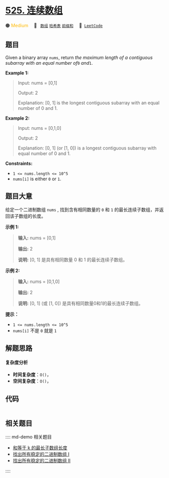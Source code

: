 # [525. 连续数组](https://leetcode.com/problems/contiguous-array)

🟠 <font color=#ffb800>Medium</font>&emsp; 🔖&ensp; [`数组`](/leetcode/outline/tag/array.md) [`哈希表`](/leetcode/outline/tag/hash-table.md) [`前缀和`](/leetcode/outline/tag/prefix-sum.md)&emsp; 🔗&ensp;[`LeetCode`](https://leetcode.com/problems/contiguous-array)


## 题目

Given a binary array `nums`, return _the maximum length of a contiguous
subarray with an equal number of_`0` _and_`1`.



**Example 1:**

> Input: nums = [0,1]
> 
> Output: 2
> 
> Explanation: [0, 1] is the longest contiguous subarray with an equal number of 0 and 1.

**Example 2:**

> Input: nums = [0,1,0]
> 
> Output: 2
> 
> Explanation: [0, 1] (or [1, 0]) is a longest contiguous subarray with equal number of 0 and 1.

**Constraints:**

  * `1 <= nums.length <= 10^5`
  * `nums[i]` is either `0` or `1`.


## 题目大意

给定一个二进制数组 `nums` , 找到含有相同数量的 `0` 和 `1` 的最长连续子数组，并返回该子数组的长度。

**示例 1:**

> 
> 
> 
> 
> 
> **输入:** nums = [0,1]
> 
> **输出:** 2
> 
> **说明:** [0, 1] 是具有相同数量 0 和 1 的最长连续子数组。

**示例 2:**

> 
> 
> 
> 
> 
> **输入:** nums = [0,1,0]
> 
> **输出:** 2
> 
> **说明:** [0, 1] (或 [1, 0]) 是具有相同数量0和1的最长连续子数组。

**提示：**

  * `1 <= nums.length <= 10^5`
  * `nums[i]` 不是 `0` 就是 `1`


## 解题思路

#### 复杂度分析

- **时间复杂度**：`O()`，
- **空间复杂度**：`O()`，

## 代码

```javascript

```

## 相关题目

:::: md-demo 相关题目
- [和等于 k 的最长子数组长度](https://leetcode.com/problems/maximum-size-subarray-sum-equals-k)
- [找出所有稳定的二进制数组 I](https://leetcode.com/problems/find-all-possible-stable-binary-arrays-i)
- [找出所有稳定的二进制数组 II](https://leetcode.com/problems/find-all-possible-stable-binary-arrays-ii)

::::
